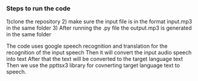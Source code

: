 ### Steps to run the code
1)clone the repository
2) make sure the input file is in the format input.mp3 in the same folder
3) After running the .py file the output.mp3 is generated in the same folder

The code uses google speech recognition and translation for the recognition of the input speech
Then it will convert the input audio speech into text
After that the text will be converted to the target language text
Then we use the ppttsx3 library for covnerting target language text to speech.
